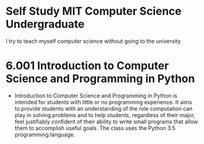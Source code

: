# Self Study MIT Computer Science Undergraduate
 I try to teach myself computer science without going to the university

 # 6.001 Introduction to Computer Science and Programming in Python
 - Introduction to Computer Science and Programming in Python is intended for students with little or no programming experience. It aims to provide students with an understanding of the role computation can play in solving problems and to help students, regardless of their major, feel justifiably confident of their ability to write small programs that allow them to accomplish useful goals. The class uses the Python 3.5 programming language.
